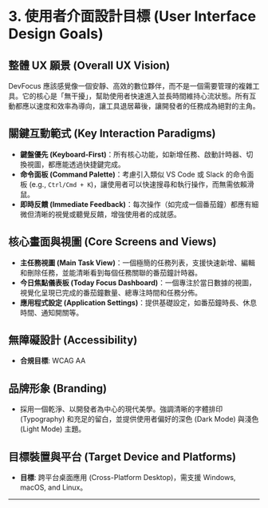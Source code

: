 # 3. 使用者介面設計目標 (User Interface Design Goals)

## 整體 UX 願景 (Overall UX Vision)
DevFocus 應該感覺像一個安靜、高效的數位夥伴，而不是一個需要管理的複雜工具。它的核心是「無干擾」，幫助使用者快速進入並長時間維持心流狀態。所有互動都應以速度和效率為導向，讓工具退居幕後，讓開發者的任務成為絕對的主角。

## 關鍵互動範式 (Key Interaction Paradigms)
* **鍵盤優先 (Keyboard-First)**：所有核心功能，如新增任務、啟動計時器、切換視圖，都應能透過快捷鍵完成。
* **命令面板 (Command Palette)**：考慮引入類似 VS Code 或 Slack 的命令面板 (e.g., `Ctrl/Cmd + K`)，讓使用者可以快速搜尋和執行操作，而無需依賴滑鼠。
* **即時反饋 (Immediate Feedback)**：每次操作（如完成一個番茄鐘）都應有細微但清晰的視覺或聽覺反饋，增強使用者的成就感。

## 核心畫面與視圖 (Core Screens and Views)
* **主任務視圖 (Main Task View)**：一個極簡的任務列表，支援快速新增、編輯和刪除任務，並能清晰看到每個任務關聯的番茄鐘計時器。
* **今日焦點儀表板 (Today Focus Dashboard)**：一個專注於當日數據的視圖，視覺化呈現已完成的番茄鐘數量、總專注時間和任務分佈。
* **應用程式設定 (Application Settings)**：提供基礎設定，如番茄鐘時長、休息時間、通知開關等。

## 無障礙設計 (Accessibility)
* **合規目標**: WCAG AA

## 品牌形象 (Branding)
* 採用一個乾淨、以開發者為中心的現代美學。強調清晰的字體排印 (Typography) 和充足的留白，並提供使用者偏好的深色 (Dark Mode) 與淺色 (Light Mode) 主題。

## 目標裝置與平台 (Target Device and Platforms)
* **目標**: 跨平台桌面應用 (Cross-Platform Desktop)，需支援 Windows, macOS, and Linux。

---
